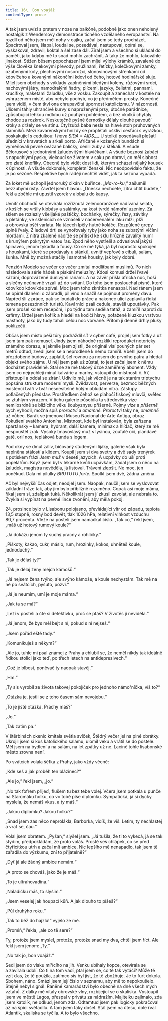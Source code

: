 ```yaml
---
title: 16\. Bon voajáž
contentType: prose
---
```


<section>

A tak jsem uvízl s prstem v nose na balkóně, podobně jako onen neholený nostalgik z Wendersovy demonstrace tichého vzdělaného evropanství. Na rozdíl od něho jsem měl nohy v cajku, začal jsem se tedy procházet. Špacíroval jsem, šlapal, loudal se, posedával, nastupoval, opíral se, vyskakoval, zdravil, koktal a šel zase dál. Zíral jsem a všechno si ukládal do paměti, jako kdyby mě to snad mohlo zachránit. A taky že mohlo, takováhle jinakost. Stižen běsem popocházení jsem míjel výlohy krámků, zavalené do výše člověka šnekovými převody, pružinami, řetízky, kolečkovými zámky, ozubenými koly, plechovými nosorožci, slonovinovými střenkami od kdovíčeho a kovanými nákončími kdoví od čeho, hotové hodinářské sluje. Míjel jsem obchody s výklady zaplněnými bledými koleny, růžovými srdci, nachovými játry, namodralými ňadry, plícemi, jazyky, čelistmi, pannami, krucifixy, maketami žaludku, vše z vosku. Zakoupit a zanechat v kostele na vyhrazeném místě, aby nebylo pochyb, co je předmětem prosby. Konečně jsem viděl, v čem tkví ona chrupavčitá úpornost katolicizmu. V názornosti. Ulicemi táhly uhrančivé kurvy s napruženými prsy, útočné parádnice, způsobující lehkou mdlobu už pouhým pohledem, a bez okolků chytaly chodce za rozkrok. Neskutečně pyšné černošky dělaly dlouhé pavoučí kroky a držely se ve stínu. Čtyřzubá baba nesla na hlavě stoh pruhovaných slamníků. Mezi kavárenskými hnízdy se proplétali oškliví cesťáci s vyrážkou, poskakující s cedulkou: _I_ _have SIDA_ = _AIDS__._ U stolků posedávali plešatí úředníci v kravatách a srkali porto. Afričané v kožených bundách si vyměňovali pevně ovázané balíčky, cenili zuby a štěkali. A všude Bělorusové s jednotnými žaludovitými hlavičkami. A všude beznosí žabáci s napuchlými pysky, vlekoucí se životem v saku po obrovi, co měl slabost pro zlaté knoflíky. Obecně bylo vidět dost lidí, kterým scházel nějaký kousek k úplnosti. A všude dokonalé, kompletní ženské. Nic neodpovídalo faktu, že je po sezóně. Respektive bych raději nechtěl vidět, jak ta sezóna vypadá.

Za loket mě uchopil jednoruký cikán v buřince. „_Ma_\-_ro-ku_,“ zašuměl bezzubými ústy. Zavrtěl jsem hlavou. „Dneska nechcete, zítra chtít budete,“ řekl a zběhle mi upustil vzorek v alobalu do kapsy.

Uvnitř obchodů se otevírala rozříznutá zelenooranžově nadívaná selata, v koších se vršily klobásy a salámky, na kost tvrdé námořní uzeniny. Za sklem se rozlezly všelijaké paštičky, bochánky, sýrečky, řezy, závitky a pletánky, ve sklenicích se vznášeli v načervenalém láku mlži, plži a obrovská býčí varlata. Na tácech lpěly hutné koláče. Rozpůlené grepy úplně řvaly. Z ledové drti se vynořovaly ryby jako noha se zubatými vlčími mordami. Z nitra zkalené nádrže se přitiskl ke sklu hrůzně zavalitý humr s krunýřem pokrytým vatou řas. Zpod něho vystřelil a odvesloval jakýsi špinavec, jenom tykadla a fousy. Co se mě týká, já byl naprosto spokojen s houskami, které se prodávaly u stánků, uvnitř vepřové s cibulí, salám, šunka. Mně by možná stačily i samotné housky, jak byly dobré.

Penzión Modelo se večer co večer zmítal modlitbami muslimů. Po nich následovala série hádek a pískání meluzíny. Kdosi komusi držel řvavé kázání, doprovázené dunivými ranami. A na závěr přišla africká noc, hoši a slečny neúnavně vrzali až do svítání. Do toho jsem poslouchal písně, které kdovíkdo kdovíkde zpíval. Moc jsem toho zkrátka nenaspal. Nad ránem jsem se opíral dlaněmi o zá­bradlí, pil víno a snažil se pojmout proměny davu. Napřed šli z práce, pak se loudali do práce a nakonec ulici zaplavila řídká temena po­sezónních turistů. Kavárníci psali cedule, stavěli upoutávky. Pak jsem prošel kolem recepční, i po týdnu tam seděla tatáž, a zamířil naproti do kafírny. Držel jsem koflík a hleděl na kočičí hlavy, potažené kluzkou vrstvou mastnoty, jako by tudy tahali celou noc vorvaně. Přitom ji denně drhly pluky poklízečů.

Občas jsem místo pěší túry podráždil síť v cyber café, projel jsem fotky a už jsem tam pak nemusel. Jindy jsem náhodně rozklikl reprodukci notoricky známého obrazu, a jakmile jsem zjistil, že originál visí pouhých pár set metrů odtud, zvedl jsem se a neprodleně k němu zamířil. Vběhl jsem do přezdobené budovy, zaplatil, šel rovnou za nosem do prvního patra a hledal objekt svého zájmu. U něj jsem pak už zůstal, to jest začal jsem k němu docházet pravidelně. Stal se ze mě takový úzce zaměřený abonent. Vždy jsem co nejrychleji minul kalvárie a maríny, vstoupil do místnosti č. 57, přistoupil a oddal se zírání. Udivilo mě, jak věcně je na tak starém triptychu popsána struktura moderní mysli. Zvědavost, perverze, bezmoc běžných existencí tváří v tvář nesnesitelně holým obludám nitra. Zástupy potlačených představ. Prostředkem čehož se plahočí tiskový mluvčí, světec se ztuhlým výrazem. V tichu galerie působila ta středověká vize nemilosrdně se blížícího věku šoubyznysu příšerně. Pojmy _vize_ a _příšerně_ bych vyhodil, možná spíš _proroctví_ a _omamně. Proroctví_ taky ne, _omamně_ už vůbec. Barák se jmenoval Museu Nacional de Arte Antiga, obraz Pokušení svatého Antonína. Místnost, kde byl instalován, byla zařízena spartánsky – kamera, hydrant, další kamera, minimax a hlídač, který ze mě nespouštěl zrak. Vysoký tmavovlasý muž s lysinou, zoufalé oči, plandavé gatě, orlí nos, tepláková bunda s logem.

Pod okny se dmul záliv, bičovaný studenými lijáky, galerie však byla naplněna stálostí a klidem. Koupil jsem si dva svetry a dvě sady trenýrek s potiskem frází _Jsem muž_ v deseti jazycích. A ucpávky do uší proti popelářům. Když jsem byl v lékárně kvůli ucpávkám, žádal jsem o něco na žaludek, magistra nevěděla, já listoval. Trávení zlepšit. Ne moc, jen poněkud. Dala mi pilulky _BRUTUTU forte._ Spolkl jsem dvě, žádná změna.

Ač byl nejvyšší čas odjet, neodjel jsem. Naopak, naučil jsem se vyslovovat základní fráze tak, aby jim bylo přibližně rozuměno. Copak asi moje máma, říkal jsem si, zdalipak ťuká. Několikrát jsem jí zkusil zavolat, ale nebrala to. Zvykla si vypínat na pevné lince zvonění, aby měla pokoj.

</section>

<section>

24. prosince bylo v Lisabonu polojasno, převládající vítr od západu, teplota 13,5 stupně, rosný bod devět, tlak 1026 hPa, relativní vlhkost vzduchu 80,7 procenta. Vleže na posteli jsem namačkal číslo. „Tak co,“ řekl jsem, „máš už hotový rumový koule?“

„Já dokážu jenom ty suchý pracny a rohlíčky.“

„Piškoty, kakao, cukr, máslo, rum, hrozinky, kokos, uhněteš koule, jednoduchý.“

„Tak je děláš ty?“

„Tak je dělaj ženy mejch kámošů.“

„Já nejsem žena tvýho, ale svýho kámoše, a koule nechystám. Tak mě na ně po svátcích, pyšuto, pozvi.“

„Já je neumim, umí je moje máma.“

„Jak ta se má?“

„Leží v posteli a čte si detektivku, proč se ptáš? V životěs jí neviděla.“

„Já jenom, že bys měl bejt s ní, pokud s ní nejseš.“

„Jsem pořád eště tady.“

„Komunikuješ s někym?“

„Ale jo, tuhle mi psal známej z Prahy a chlubil se, že neměl nikdy tak ideálně řídkou stolici jako teď, po třech letech na antidepresivech.“

„Což je blbost, poněvač ty naopak stavěj.“

„Hm.“

„Ty sis vyrobil ze života takovej pokojíček pro jednoho námořníčka, víš to?“

„Otázka je, jestli se z toho časem sám nevojebu.“

„To je jistě otázka. Prachy máš?“

„Jo.“

„Tak zatim pa.“

V štěrbinách okenic kmitala světla svíček, Štědrý večer jel na plné obrátky. Ukrojil jsem si kus katolického salámu, ulomil veku a vrátil se do postele. Měl jsem na bydlení a na salám, na let zpátky už ne. Laciné tohle lisabonské město zrovna není.

Po svátcích volala šéfka z Prahy, jako vždy věcně:

„Kde seš a jak proběh ten blázinec?“

„Ale jo,“ řekl jsem, „jo.“

„No tak fofrem přijeď, flušem tu bez tebe volej. Včera jsem potkala u punče na Staromáku holku, co vo tobě píše diplomku. Sympatická, já si dycky myslela, že nemáš vkus, a ty máš.“

„Jakou diplomku? Jakou holku?“

„Snad jsem zas něco neprolákla, Barborka, vidíš, že víš. Letim, ty nechlastej a vrať se, čau.“

Volal jsem obratem. „Pyšan,“ slyšel jsem. „Já tušila, že ti to vykecá, já se tak stydim, předpokládám, že proto voláš. Prostě seš chlápek, co se před čtyřicítkou utrh a začal mít ambice. Nic lepšího mě nenapadlo, tak jsem tě zařadila do výzkumu, zní to přijatelně?“

„Dyť já ale žádný ambice nemám.“

„A proto se chováš, jako že je máš.“

„To je ultrahovadina.“

„Náladičku máš, to slyšim.“

„Jsem veselej jak houpací kůň. A jak dlouho to píšeš?“

„Půl druhýho roku.“

„Tak to běž do hajzlu!“ vyjelo ze mě.

„Promiň,“ řekla, „ale co tě sere?“

Ty, protože jsem myslel, protože, protože snad my dva, chtěl jsem říct. Ale řekl jsem jenom: „Ty.“

„No tak jo, bon voajáž.“

Sedl jsem do vlaku mířícího na jih. Venku ubíhaly kopce, otevírala se a zavírala údolí. Co ti na tom vadí, ptal jsem se, co tě tak vytáčí? Může tě vzít ďas, že tě použila, zatímco sis byl jist, že tě zbožňuje. Je to furt dokola. Sbohem, náno. Smázl jsem její číslo v seznamu, aby mě to nepokoušelo. Stejně nebyl signál. Raněné kamarádství bylo obecně na dně všech mých vztahů. Z dálky mě vítaly obrovské vlny, rozbíjející se o skaliska. Vystoupil jsem ve městě Lagos, přespal v privátu za nádražím. Majitelku zajímalo, zda jsem katolík, ne odkud, jenom zda. Odtamtud jsem pak logicky pokračoval až na špici světadílu. A tam jsem taky došel. Stál jsem na útesu, dole řval Atlantik, skaliska se tyčila. A to bylo všechno.

</section>
